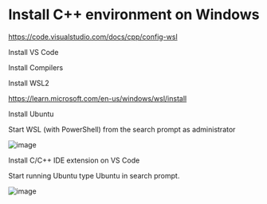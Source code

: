 
# Install C++ environment on Windows #

https://code.visualstudio.com/docs/cpp/config-wsl

Install VS Code

Install Compilers

Install WSL2

https://learn.microsoft.com/en-us/windows/wsl/install

Install Ubuntu

Start WSL (with PowerShell) from the search prompt as administrator

![image](https://user-images.githubusercontent.com/37830964/212368190-d8fad296-e707-4d3e-9cc0-ffe142547a50.png)

Install C/C++ IDE extension on VS Code

Start running Ubuntu type Ubuntu in search prompt.

![image](https://user-images.githubusercontent.com/37830964/212371454-1a7d0c9d-eae2-487b-b8ef-185683efd63f.png)


